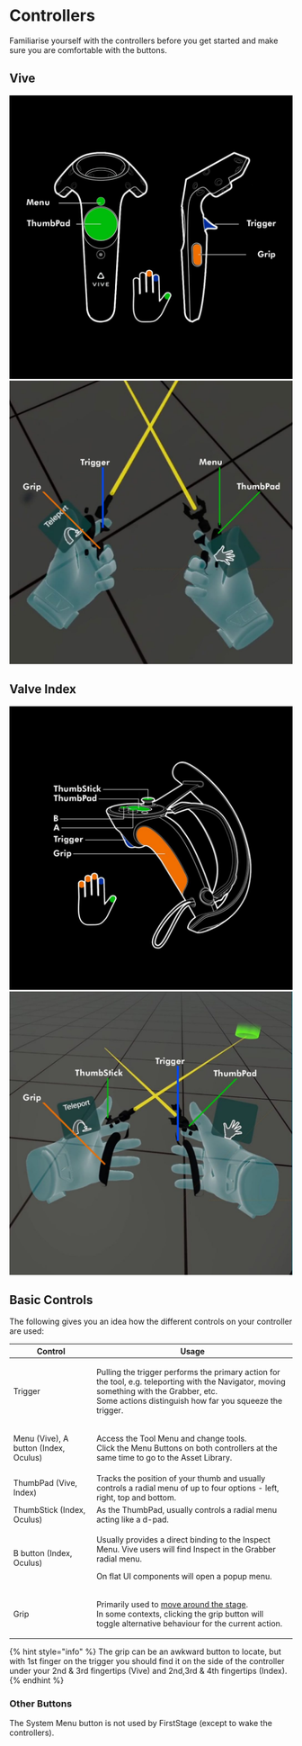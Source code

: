 # Controllers

Familiarise yourself with the controllers before you get started and make sure you are comfortable with the buttons.

## Vive

![](<../../.gitbook/assets/image (8) (3).png>)![](<../../.gitbook/assets/image (6).png>)

## Valve Index

![](<../../.gitbook/assets/image (11).png>)![](<../../.gitbook/assets/image (2) (1).png>)

## Basic Controls

The following gives you an idea how the different controls on your controller are used:

| Control                               | Usage                                                                                                                                                                                                           |
| ------------------------------------- | --------------------------------------------------------------------------------------------------------------------------------------------------------------------------------------------------------------- |
| Trigger                               | <p>Pulling the trigger performs the primary action for the tool, e.g. teleporting with the Navigator, moving something with the Grabber, etc. <br>Some actions distinguish how far you squeeze the trigger.</p> |
| Menu (Vive), A button (Index, Oculus) | <p>Access the Tool Menu and change tools.<br>Click the Menu Buttons on both controllers at the same time to go to the Asset Library.</p>                                                                        |
| ThumbPad (Vive, Index)                | Tracks the position of your thumb and usually controls a radial menu of up to four options - left, right, top and bottom.                                                                                       |
| ThumbStick (Index, Oculus)            | As the ThumbPad, usually controls a radial menu acting like a d-pad.                                                                                                                                            |
| B button (Index, Oculus)              | <p>Usually provides a direct binding to the Inspect Menu. Vive users will find Inspect in the Grabber radial menu. </p><p>On flat UI components will open a popup menu.</p>                                     |
| Grip                                  | <p>Primarily used to <a href="../getting-around.md">move around the stage</a>.<br>In some contexts, clicking the grip button will toggle alternative behaviour for the current action. </p>                     |

{% hint style="info" %}
The grip can be an awkward button to locate, but with 1st finger on the trigger you should find it on the side of the controller under your 2nd & 3rd fingertips (Vive) and 2nd,3rd & 4th fingertips (Index).
{% endhint %}

### Other Buttons

The System Menu button is not used by FirstStage (except to wake the controllers).

